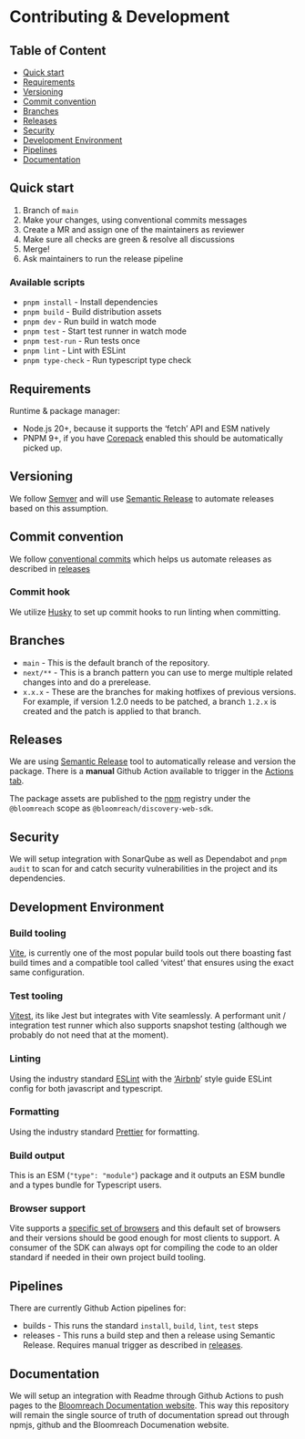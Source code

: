 # Contributing & Development

## Table of Content

<!-- toc -->

- [Quick start](#quick-start)
- [Requirements](#requirements)
- [Versioning](#versioning)
- [Commit convention](#commit-convention)
- [Branches](#branches)
- [Releases](#releases)
- [Security](#security)
- [Development Environment](#development-environment)
- [Pipelines](#pipelines)
- [Documentation](#documentation)

<!-- tocstop -->

## Quick start

1. Branch of `main`
2. Make your changes, using conventional commits messages
3. Create a MR and assign one of the maintainers as reviewer
4. Make sure all checks are green & resolve all discussions
5. Merge!
6. Ask maintainers to run the release pipeline

### Available scripts

- `pnpm install` - Install dependencies
- `pnpm build` - Build distribution assets
- `pnpm dev` - Run build in watch mode
- `pnpm test` - Start test runner in watch mode
- `pnpm test-run` - Run tests once
- `pnpm lint` - Lint with ESLint
- `pnpm type-check` - Run typescript type check

## Requirements

Runtime & package manager:

- Node.js 20+, because it supports the ‘fetch’ API and ESM natively
- PNPM 9+, if you have [Corepack](https://nodejs.org/api/corepack.html) enabled this should be
  automatically picked up.

## Versioning

We follow [Semver](https://semver.org/) and will use
[Semantic Release](https://github.com/semantic-release/semantic-release) to automate releases based
on this assumption.

## Commit convention

We follow [conventional commits](https://www.conventionalcommits.org/en/v1.0.0/#summary) which helps
us automate releases as described in [releases](#releases)

### Commit hook

We utilize [Husky](https://typicode.github.io/husky/) to set up commit hooks to run linting when
committing.

## Branches

- `main` - This is the default branch of the repository.
- `next/**` - This is a branch pattern you can use to merge multiple related changes into and do a
  prerelease.
- `x.x.x` - These are the branches for making hotfixes of previous versions. For example, if version
  1.2.0 needs to be patched, a branch `1.2.x` is created and the patch is applied to that branch.

## Releases

We are using [Semantic Release](https://github.com/semantic-release/semantic-release/) tool to
automatically release and version the package. There is a **manual** Github Action available to
trigger in the
[Actions tab](https://github.com/bloomreach/discovery-web-sdk/actions/workflows/release.yaml).

The package assets are published to the [npm](https://www.npmjs.com/) registry under the
`@bloomreach` scope as `@bloomreach/discovery-web-sdk`.

## Security

We will setup integration with SonarQube as well as Dependabot and `pnpm audit` to scan for and
catch security vulnerabilities in the project and its dependencies.

## Development Environment

### Build tooling

[Vite](https://vitejs.dev/), is currently one of the most popular build tools out there boasting
fast build times and a compatible tool called ‘vitest’ that ensures using the exact same
configuration.

### Test tooling

[Vitest](https://vitest.dev/), its like Jest but integrates with Vite seamlessly. A performant unit
/ integration test runner which also supports snapshot testing (although we probably do not need
that at the moment).

### Linting

Using the industry standard [ESLint](https://eslint.org/) with the
[‘Airbnb](https://airbnb.io/javascript/)’ style guide ESLint config for both javascript and
typescript.

### Formatting

Using the industry standard [Prettier](https://prettier.io/) for formatting.

### Build output

This is an ESM (`"type": "module"`) package and it outputs an ESM bundle and a types bundle for
Typescript users.

### Browser support

Vite supports a [specific set of browsers](https://vitejs.dev/guide/build#browser-compatibility) and
this default set of browsers and their versions should be good enough for most clients to support. A
consumer of the SDK can always opt for compiling the code to an older standard if needed in their
own project build tooling.

## Pipelines

There are currently Github Action pipelines for:

- builds - This runs the standard `install`, `build`, `lint`, `test` steps
- releases - This runs a build step and then a release using Semantic Release. Requires manual
  trigger as described in [releases](#releases).

## Documentation

We will setup an integration with Readme through Github Actions to push pages to the
[Bloomreach Documentation website](https://documenation.bloomreach.com). This way this repository
will remain the single source of truth of documentation spread out through npmjs, github and the
Bloomreach Documenation website.
